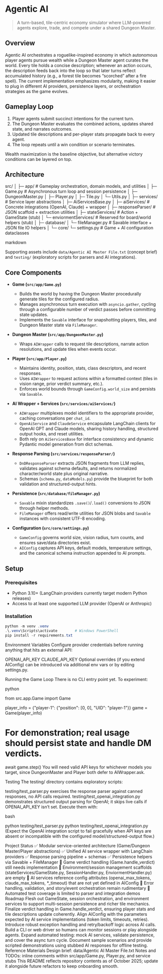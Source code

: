 # Agentic AI

> A turn-based, tile-centric economy simulator where LLM-powered agents explore, trade, and compete under a shared Dungeon Master.

## Overview

Agentic AI orchestrates a roguelike-inspired economy in which autonomous player agents pursue wealth while a Dungeon Master agent curates the world. Every tile holds a concise description; whenever an action occurs, the description feeds back into the loop so that later turns reflect accumulated history (e.g., a forest tile becomes “scorched” after a fire spell). The current implementation emphasizes modularity, making it easier to plug in different AI providers, persistence layers, or orchestration strategies as the game evolves.

## Gameplay Loop

1. Player agents submit succinct intentions for the current turn.
2. The Dungeon Master evaluates the combined actions, updates shared state, and narrates outcomes.
3. Updated tile descriptions and per-player stats propagate back to every agent.
4. The loop repeats until a win condition or scenario terminates.

Wealth maximization is the baseline objective, but alternative victory conditions can be layered on top.

## Architecture

src/
│
├─ app/ # Gameplay orchestration, domain models, and utilities
│ ├─ Game.py # Asynchronous turn loop and session persistence
│ ├─ DungeonMaster.py
│ ├─ Player.py
│ ├─ Tile.py
│ └─ Utils.py
│
├─ services/ # Service layer abstractions
│ ├─ AiServicesBase.py
│ ├─ aiServices/ # Concrete integrations (OpenAI, Claude) + wrapper
│ ├─ responseParser/ # JSON scaffold + extraction utilities
│ ├─ stateServices/ # Action + GameState (stub)
│ └─ enviormentServices/ # Reserved for board/world helpers (stub)
│
├─ database/
│ └─ fileManager.py # Savable interface + JSON file IO helpers
│
└─ core/
└─ settings.py # Game + AI configuration dataclasses

markdown


Supporting assets include `data/Agentic AI Master File.txt` (concept brief) and `testing/` (exploratory scripts for parsers and AI integrations).

## Core Components

- **Game (`src/app/Game.py`)**  
  - Builds the world by having the Dungeon Master procedurally generate tiles for the configured radius.  
  - Manages asynchronous turn execution with `asyncio.gather`, cycling through a configurable number of verdict passes before committing state updates.  
  - Implements the `Savable` interface for snapshotting players, tiles, and Dungeon Master state via `FileManager`.

- **Dungeon Master (`src/app/DungeonMaster.py`)**  
  - Wraps `AIWrapper` calls to request tile descriptions, narrate action resolutions, and update tiles when events occur.

- **Player (`src/app/Player.py`)**  
  - Maintains identity, position, stats, class descriptors, and recent responses.  
  - Uses `AIWrapper` to request actions within a formatted context (tiles in vision range, prior verdict summary, etc.).  
  - Enforces world bounds through `GameConfig.world_size` and persists via `Savable`.

- **AI Wrapper + Services (`src/services/aiServices/`)**  
  - `AIWrapper` multiplexes model identifiers to the appropriate provider, caching conversations per `chat_id`.  
  - `OpenAiService` and `ClaudeService` encapsulate LangChain clients for OpenAI GPT and Claude models, sharing history handling, structured output hooks, and reset utilities.  
  - Both rely on `AiServicesBase` for interface consistency and dynamic Pydantic model generation from dict schemas.

- **Response Parsing (`src/services/responseParser/`)**  
  - `DnDResponseParser` extracts JSON fragments from LLM replies, validates against schema defaults, and returns normalized character/world state plus original narrative.  
  - Schemas (`schema.py`, `dataModels.py`) provide the blueprint for both validation and structured-output hints.

- **Persistence (`src/database/fileManager.py`)**  
  - `Savable` mixin standardizes `.save()`/`.load()` conversions to JSON through helper methods.  
  - `FileManager` offers read/write utilities for JSON blobs and `Savable` instances with consistent UTF-8 encoding.

- **Configuration (`src/core/settings.py`)**  
  - `GameConfig` governs world size, vision radius, turn counts, and ensures save/data directories exist.  
  - `AIConfig` captures API keys, default models, temperature settings, and the canonical schema instruction appended to AI prompts.

## Setup

### Prerequisites
- Python 3.10+ (LangChain providers currently target modern Python releases)
- Access to at least one supported LLM provider (OpenAI or Anthropic)

### Installation
```powershell
python -m venv .venv
.\.venv\Scripts\activate        # Windows PowerShell
pip install -r requirements.txt
```
Environment Variables
Configure provider credentials before running anything that hits an external API:

OPENAI_API_KEY
CLAUDE_API_KEY
Optional overrides (if you extend AIConfig) can be introduced via additional env vars or by editing settings.py.

Running the Game Loop
There is no CLI entry point yet. To experiment:

python

from src.app.Game import Game

player_info = {"player-1": {"position": [0, 0], "UID": "player-1"}}
game = Game(player_info)

# For demonstration; real usage should persist state and handle DM verdicts.
await game.step()
You will need valid API keys for whichever models you target, since DungeonMaster and Player both defer to AIWrapper.ask.

Testing
The testing/ directory contains exploratory scripts:

testing/test_parser.py exercises the response parser against canned responses, no API calls required.
testing/test_openai_integration.py demonstrates structured output parsing for OpenAI; it skips live calls if OPENAI_API_KEY isn’t set.
Execute them with:

bash

python testing/test_parser.py
python testing/test_openai_integration.py
(Expect the OpenAI integration script to fail gracefully when API keys are absent or incompatible with the configured model/structured-output flow.)

Project Status
✅ Modular service-oriented architecture (Game/Dungeon Master/Player abstractions)
✅ Unified AI service wrapper with LangChain providers
✅ Response parsing pipeline + schemas
✅ Persistence helpers via Savable + FileManager
🔄 Game verdict handling (Game.handle_verdict) still needs implementation
🔄 Environment/session management scaffolds (stateServices/GameState.py, SessionHandler.py, EnviormentHandler.py) are empty
🔄 AI services reference config attributes (openai_max_tokens, claude_max_tokens, *_timeout) that are not yet defined in AIConfig
🔄 Error handling, validation, and story/event orchestration remain rudimentary
🔄 Automated test coverage is limited to parser and integration demos
Roadmap
Flesh out GameState, session orchestration, and environment services to support multi-session persistence and richer tile mechanics.
Finalize verdict handling in Game.handle_verdict, ensuring player stats and tile descriptions update coherently.
Align AIConfig with the parameters expected by AI service implementations (token limits, timeouts, retries).
Introduce robust exception handling and retry/backoff logic across AI calls.
Build a CLI or web driver so humans can monitor sessions or play alongside agents.
Expand automated testing: mock AI services, validate persistence, and cover the async turn cycle.
Document sample scenarios and provide scripted demonstrations using stubbed AI responses for offline testing.
Reference Materials
Design brief: data/Agentic AI Master File.txt
Notes and TODOs: inline comments within src/app/Game.py, Player.py, and service stubs
This README reflects repository contents as of October 2025; update it alongside future refactors to keep onboarding smooth.


